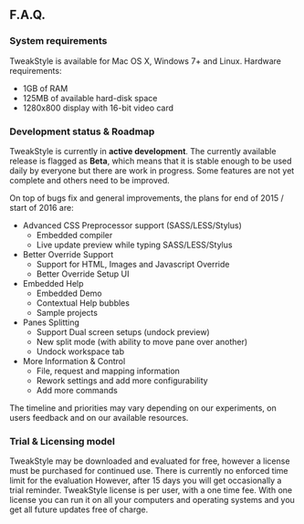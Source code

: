 ## F.A.Q.

### System requirements

TweakStyle is available for Mac OS X, Windows 7+ and Linux.
Hardware requirements:
- 1GB of RAM
- 125MB of available hard-disk space
- 1280x800 display with 16-bit video card

### Development status & Roadmap

TweakStyle is currently in __active development__.
The currently available release is flagged as __Beta__, which means that it is stable enough to be used daily by everyone but there are work in progress.
Some features are not yet complete and others need to be improved.

On top of bugs fix and general improvements, the plans for end of 2015 / start of 2016 are:
- Advanced CSS Preprocessor support (SASS/LESS/Stylus)
  - Embedded compiler
  - Live update preview while typing SASS/LESS/Stylus
- Better Override Support
  - Support for HTML, Images and Javascript Override
  - Better Override Setup UI
- Embedded Help
  - Embedded Demo 
  - Contextual Help bubbles
  - Sample projects
- Panes Splitting
  - Support Dual screen setups (undock preview)
  - New split mode (with ability to move pane over another)
  - Undock workspace tab
- More Information & Control
  - File, request and mapping information
  - Rework settings and add more configurability
  - Add more commands

The timeline and priorities may vary depending on our experiments, on users feedback and on our available resources.

### Trial & Licensing model

TweakStyle may be downloaded and evaluated for free, however a license must be purchased for continued use. There is currently no enforced time limit for the evaluation However, after 15 days you will get occasionally a trial reminder.
TweakStyle license is per user, with a one time fee. With one license you can run it on all your computers and operating systems and you get all future updates free of charge.